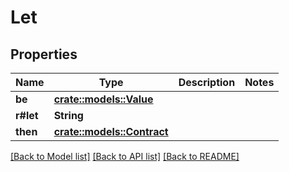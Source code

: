 # Let

## Properties

Name | Type | Description | Notes
------------ | ------------- | ------------- | -------------
**be** | [**crate::models::Value**](Value.md) |  | 
**r#let** | **String** |  | 
**then** | [**crate::models::Contract**](Contract.md) |  | 

[[Back to Model list]](../README.md#documentation-for-models) [[Back to API list]](../README.md#documentation-for-api-endpoints) [[Back to README]](../README.md)


